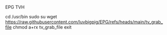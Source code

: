 EPG TVH

cd /usr/bin
sudo su
wget https://raw.githubusercontent.com/luvbigpig/EPG/refs/heads/main/tv_grab_file
chmod a+rx tv_grab_file
exit
